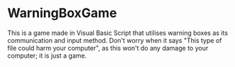 # WarningBoxGame
This is a game made in Visual Basic Script that utilises warning boxes as its communication and input method. Don't worry when it says "This type of file could harm your computer", as this won't do any damage to your computer; it is just a game.
